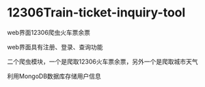 # 12306Train-ticket-inquiry-tool

web界面12306爬虫火车票余票

web界面具有注册、登录、查询功能

二个爬虫模块，一个是爬取12306火车票余票，另外一个是爬取城市天气

利用MongoDB数据库存储用户信息
